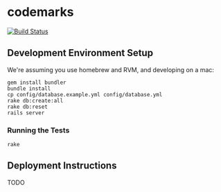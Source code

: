 codemarks
=========
[![Build Status](https://secure.travis-ci.org/gmassanek/codemarks.png?branch=master)](http://travis-ci.org/gmassanek/codemarks)

Development Environment Setup
-----------------------------

We're assuming you use homebrew and RVM, and developing on a mac:

    gem install bundler
    bundle install
    cp config/database.example.yml config/database.yml
    rake db:create:all
    rake db:reset
    rails server

### Running the Tests

    rake

Deployment Instructions
-----------------------

TODO

